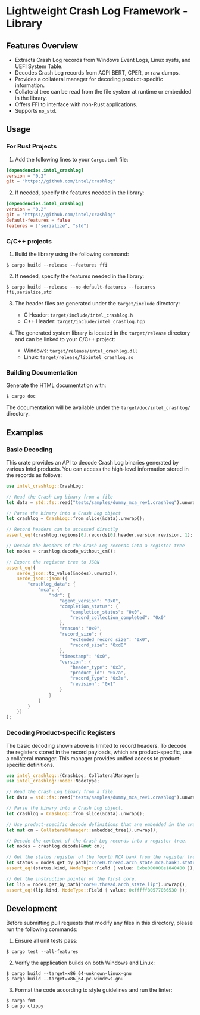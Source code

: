 # Lightweight Crash Log Framework - Library

## Features Overview

- Extracts Crash Log records from Windows Event Logs, Linux sysfs, and UEFI
  System Table.
- Decodes Crash Log records from ACPI BERT, CPER, or raw dumps.
- Provides a collateral manager for decoding product-specific information.
- Collateral tree can be read from the file system at runtime or embedded in
  the library.
- Offers FFI to interface with non-Rust applications.
- Supports `no_std`.

## Usage

### For Rust Projects

1. Add the following lines to your `Cargo.toml` file:

  ```toml
  [dependencies.intel_crashlog]
  version = "0.2"
  git = "https://github.com/intel/crashlog"
  ```

2. If needed, specify the features needed in the library:

  ```toml
  [dependencies.intel_crashlog]
  version = "0.2"
  git = "https://github.com/intel/crashlog"
  default-features = false
  features = ["serialize", "std"]
  ```

### C/C++ projects

1. Build the library using the following command:

  ```
  $ cargo build --release --features ffi
  ```

2. If needed, specify the features needed in the library:

  ```
  $ cargo build --release --no-default-features --features ffi,serialize,std
  ```

3. The header files are generated under the `target/include` directory:

    - C Header: `target/include/intel_crashlog.h`
    - C++ Header: `target/include/intel_crashlog.hpp`

4. The generated system library is located in the `target/release` directory
   and can be linked to your C/C++ project:

    - Windows: `target/release/intel_crashlog.dll`
    - Linux: `target/release/libintel_crashlog.so`

### Building Documentation

Generate the HTML documentation with:

```
$ cargo doc
```

The documentation will be available under the `target/doc/intel_crashlog/`
directory.

## Examples

### Basic Decoding

This crate provides an API to decode Crash Log binaries generated by various
Intel products. You can access the high-level information stored in the records
as follows:

```rust
use intel_crashlog::CrashLog;

// Read the Crash Log binary from a file
let data = std::fs::read("tests/samples/dummy_mca_rev1.crashlog").unwrap();

// Parse the binary into a Crash Log object
let crashlog = CrashLog::from_slice(&data).unwrap();

// Record headers can be accessed directly
assert_eq!(crashlog.regions[0].records[0].header.version.revision, 1);

// Decode the headers of the Crash Log records into a register tree
let nodes = crashlog.decode_without_cm();

// Export the register tree to JSON
assert_eq!(
    serde_json::to_value(&nodes).unwrap(),
    serde_json::json!({
        "crashlog_data": {
            "mca": {
                "hdr": {
                    "agent_version": "0x0",
                    "completion_status": {
                        "completion_status": "0x0",
                        "record_collection_completed": "0x0"
                    },
                    "reason": "0x0",
                    "record_size": {
                        "extended_record_size": "0x0",
                        "record_size": "0xd0"
                    },
                    "timestamp": "0x0",
                    "version": {
                        "header_type": "0x3",
                        "product_id": "0x7a",
                        "record_type": "0x3e",
                        "revision": "0x1"
                    }
                }
            }
        }
    })
);
```

### Decoding Product-specific Registers

The basic decoding shown above is limited to record headers. To decode the
registers stored in the record payloads, which are product-specific, use a
collateral manager. This manager provides unified access to product-specific
definitions.

```rust
use intel_crashlog::{CrashLog, CollateralManager};
use intel_crashlog::node::NodeType;

// Read the Crash Log binary from a file.
let data = std::fs::read("tests/samples/dummy_mca_rev1.crashlog").unwrap();

// Parse the binary into a Crash Log object.
let crashlog = CrashLog::from_slice(&data).unwrap();

// Use product-specific decode definitions that are embedded in the crate's binary.
let mut cm = CollateralManager::embedded_tree().unwrap();

// Decode the content of the Crash Log records into a register tree.
let nodes = crashlog.decode(&mut cm);

// Get the status register of the fourth MCA bank from the register tree.
let status = nodes.get_by_path("core0.thread.arch_state.mca.bank3.status").unwrap();
assert_eq!(status.kind, NodeType::Field { value: 0xbe000000e1840400 });

// Get the instruction pointer of the first core.
let lip = nodes.get_by_path("core0.thread.arch_state.lip").unwrap();
assert_eq!(lip.kind, NodeType::Field { value: 0xfffff80577036530 });
```

## Development

Before submitting pull requests that modify any files in this directory, please
run the following commands:

1. Ensure all unit tests pass:

  ```
  $ cargo test --all-features
  ```

2. Verify the application builds on both Windows and Linux:

  ```
  $ cargo build --target=x86_64-unknown-linux-gnu
  $ cargo build --target=x86_64-pc-windows-gnu
  ```

3. Format the code according to style guidelines and run the linter:

  ```
  $ cargo fmt
  $ cargo clippy
  ```
